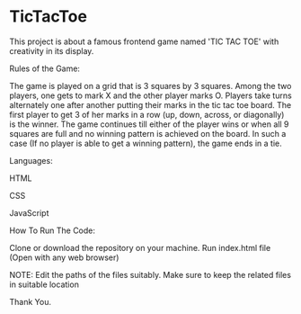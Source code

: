 # TicTacToe
This project is about a famous frontend game named 'TIC TAC TOE' with creativity in its display.

Rules of the Game:

The game is played on a grid that is 3 squares by 3 squares.
Among the two players, one gets to mark X and the other player marks O. Players take turns alternately one after another putting their marks in the tic tac toe board.
The first player to get 3 of her marks in a row (up, down, across, or diagonally) is the winner.
The game continues till either of the player wins or when all 9 squares are full and no winning pattern is achieved on the board. In such a case (If no player is able to get a winning pattern), the game ends in a tie.

Languages:

HTML

CSS

JavaScript

How To Run The Code:

Clone or download the repository on your machine. Run index.html file (Open with any web browser)

NOTE: Edit the paths of the files suitably. Make sure to keep the related files in suitable location

Thank You.
